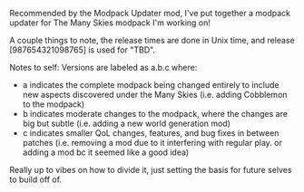 Recommended by the Modpack Updater mod, I've put together a modpack updater for The Many Skies modpack I'm working on!

A couple things to note, the release times are done in Unix time, and release [987654321098765] is used for "TBD".

Notes to self: Versions are labeled as a.b.c where:
- a indicates the complete modpack being changed entirely to include new aspects discovered under the Many Skies (i.e. adding Cobblemon to the modpack)
- b indicates moderate changes to the modpack, where the changes are big but subtle (i.e. adding a new world generation mod)
- c indicates smaller QoL changes, features, and bug fixes in between patches (i.e. removing a mod due to it interfering with regular play. or adding a mod bc it seemed like a good idea)

Really up to vibes on how to divide it, just setting the basis for future selves to build off of.
